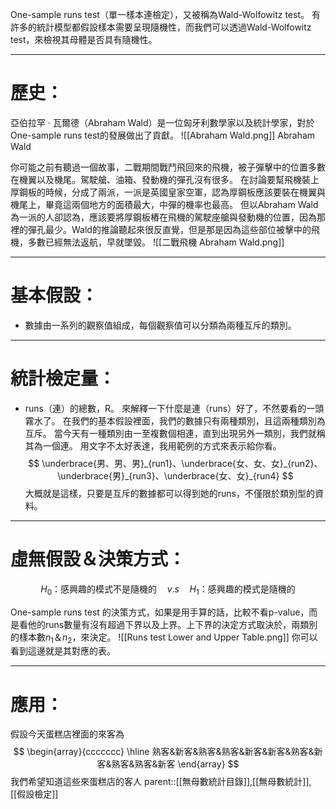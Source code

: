 One-sample runs test（單一樣本連檢定），又被稱為Wald-Wolfowitz test。
有許多的統計模型都假設樣本需要呈現隨機性，而我們可以透過Wald-Wolfowitz test，來檢視其母體是否具有隨機性。
- - -
# 歷史：
亞伯拉罕 · 瓦爾德（Abraham Wald）是一位匈牙利數學家以及統計學家，對於One-sample runs test的發展做出了貢獻。
![[Abraham Wald.png]]
Abraham Wald

你可能之前有聽過一個故事，二戰期間戰鬥飛回來的飛機，被子彈擊中的位置多數在機翼以及機尾。駕駛艙、油箱、發動機的彈孔沒有很多。
在討論要幫飛機裝上厚鋼板的時候，分成了兩派，一派是英國皇家空軍，認為厚鋼板應該要裝在機翼與機尾上，畢竟這兩個地方的面積最大，中彈的機率也最高。
但以Abraham Wald為一派的人卻認為，應該要將厚鋼板樁在飛機的駕駛座艙與發動機的位置，因為那裡的彈孔最少。Wald的推論聽起來很反直覺，但是那是因為這些部位被擊中的飛機，多數已經無法返航，早就墜毀。
![[二戰飛機 Abraham Wald.png]]

- - -
# 基本假設：
- 數據由一系列的觀察值組成，每個觀察值可以分類為兩種互斥的類別。
- - -
# 統計檢定量：
- runs（連）的總數，R。
來解釋一下什麼是連（runs）好了，不然要看的一頭霧水了。
在我們的基本假設裡面，我們的數據只有兩種類別，且這兩種類別為互斥。
當今天有一種類別由一至複數個相連，直到出現另外一類別，我們就稱其為一個連。
用文字不太好表達，我用範例的方式來表示給你看。
$$
\underbrace{男、男、男}_{run1}、\underbrace{女、女、女}_{run2}、\underbrace{男}_{run3}、\underbrace{女、女}_{run4}
$$
大概就是這樣，只要是互斥的數據都可以得到她的runs，不僅限於類別型的資料。
- - -
# 虛無假設＆決策方式：
$$H_0\text{：感興趣的模式不是隨機的}\quad v.s \quad H_1\text{：感興趣的模式是隨機的}$$

One-sample runs test 的決策方式，如果是用手算的話，比較不看p-value，而是看他的runs數量有沒有超過下界以及上界。上下界的決定方式取決於，兩類別的樣本數$n_1$＆$n_2$，來決定。
![[Runs test Lower and Upper Table.png]]
你可以看到這邊就是其對應的表。
- - -
# 應用：
假設今天蛋糕店裡面的來客為
$$
\begin{array}{ccccccc}
\hline
熟客&新客&熟客&熟客&新客&新客&熟客&新客&熟客&熟客&新客
\end{array}
$$
我們希望知道這些來蛋糕店的客人
parent::[[無母數統計目錄]],[[無母數統計]],[[假設檢定]]